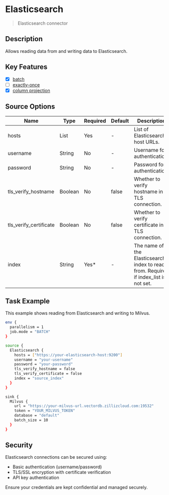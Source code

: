 # Elasticsearch

> Elasticsearch connector

## Description

Allows reading data from and writing data to Elasticsearch.

## Key Features

- [x] [batch](../../concept/connector-v2-features.md)
- [ ] [exactly-once](../../concept/connector-v2-features.md)
- [x] [column projection](../../concept/connector-v2-features.md)

## Source Options

| Name           | Type    | Required | Default | Description                                                                        |
|----------------|---------|----------|---------|------------------------------------------------------------------------------------|
| hosts          | List    | Yes      | -       | List of Elasticsearch host URLs.                                                   |
| username       | String  | No       | -       | Username for authentication.                                                       |
| password       | String  | No       | -       | Password for authentication.                                                       |
| tls_verify_hostname | Boolean | No    | false   | Whether to verify hostname in TLS connection.                                      |
| tls_verify_certificate | Boolean | No | false   | Whether to verify certificate in TLS connection.                                   |
| index          | String  | Yes*     | -       | The name of the Elasticsearch index to read from. Required if index_list is not set.|
## Task Example

This example shows reading from Elasticsearch and writing to Milvus.

```bash
env {
  parallelism = 1
  job.mode = "BATCH"
}

source {
  Elasticsearch {
    hosts = ["https://your-elasticsearch-host:9200"]
    username = "your-username"
    password = "your-password"
    tls_verify_hostname = false
    tls_verify_certificate = false
    index = "source_index"
  }
}

sink {
  Milvus {
    url = "https://your-milvus-url.vectordb.zillizcloud.com:19532"
    token = "YOUR_MILVUS_TOKEN"
    database = "default"
    batch_size = 10
  }
}
```

## Security

Elasticsearch connections can be secured using:
- Basic authentication (username/password)
- TLS/SSL encryption with certificate verification
- API key authentication

Ensure your credentials are kept confidential and managed securely.